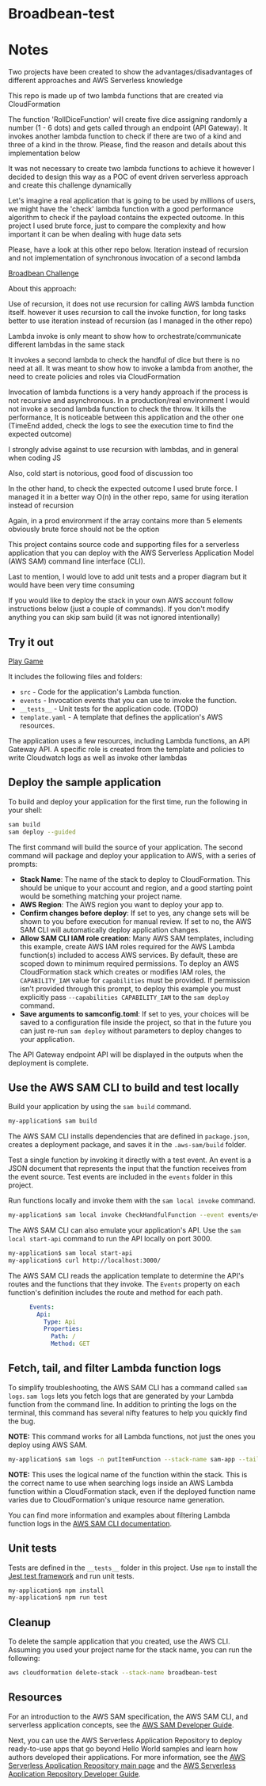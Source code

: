 # Broadbean-test

# Notes

Two projects have been created to show the advantages/disadvantages of different approaches and AWS Serverless knowledge

This repo is made up of two lambda functions that are created via CloudFormation

The function 'RollDiceFunction' will create five dice assigning randomly a number (1 - 6 dots) and gets called through an endpoint (API Gateway). It invokes another lambda function to check if there are two of a kind and three of a kind in the throw. Please, find the reason and details about this implementation below

It was not necessary to create two lambda functions to achieve it however I decided to design this way as a POC of event driven serverless approach and create this challenge dynamically

Let's imagine a real application that is going to be used by millions of users, we might have the 'check' lambda function with a good performance algorithm to check if the payload contains the expected outcome. In this project I used brute force, just to compare the complexity and how important it can be when dealing with huge data sets

Please, have a look at this other repo below. Iteration instead of recursion and not implementation of synchronous invocation of a second lambda

[Broadbean Challenge](https://github.com/ialberdiuk/broadbean-challenge)

About this approach:

Use of recursion, it does not use recursion for calling AWS lambda function itself. however it uses recursion to call the invoke function, for long tasks better to use iteration instead of recursion (as I managed in the other repo)

Lambda invoke is only meant to show how to orchestrate/communicate different lambdas in the same stack

It invokes a second lambda to check the handful of dice but there is no need at all. It was meant to show how to invoke a lambda from another, the need to create policies and roles via CloudFormation

Invocation of lambda functions is a very handy approach if the process is not recursive and asynchronous. In a production/real environment I would not invoke a second lambda function to check the throw. It kills the performance, It is noticeable between this application and the other one (TimeEnd added, check the logs to see the execution time to find the expected outcome)

I strongly advise against to use recursion with lambdas, and in general when coding JS

Also, cold start is notorious, good food of discussion too

In the other hand, to check the expected outcome I used brute force. I managed it in a better way O(n) in the other repo, same for using iteration instead of recursion

Again, in a prod environment if the array contains more than 5 elements obviously brute force should not be the option

This project contains source code and supporting files for a serverless application that you can deploy with the AWS Serverless Application Model (AWS SAM) command line interface (CLI).

Last to mention, I would love to add unit tests and a proper diagram but it would have been very time consuming

If you would like to deploy the stack in your own AWS account follow instructions below (just a couple of commands). If you don't modify anything you can skip sam build (it was not ignored intentionally)

## Try it out

[Play Game](https://01him1lbyi.execute-api.eu-west-1.amazonaws.com/Prod/start)

It includes the following files and folders:

- `src` - Code for the application's Lambda function.
- `events` - Invocation events that you can use to invoke the function.
- `__tests__` - Unit tests for the application code. (TODO) 
- `template.yaml` - A template that defines the application's AWS resources.

The application uses a few resources, including Lambda functions, an API Gateway API.
A specific role is created from the template and policies to write Cloudwatch logs as well as invoke other lambdas

## Deploy the sample application

To build and deploy your application for the first time, run the following in your shell:

```bash
sam build
sam deploy --guided
```

The first command will build the source of your application. The second command will package and deploy your application to AWS, with a series of prompts:

* **Stack Name**: The name of the stack to deploy to CloudFormation. This should be unique to your account and region, and a good starting point would be something matching your project name.
* **AWS Region**: The AWS region you want to deploy your app to.
* **Confirm changes before deploy**: If set to yes, any change sets will be shown to you before execution for manual review. If set to no, the AWS SAM CLI will automatically deploy application changes.
* **Allow SAM CLI IAM role creation**: Many AWS SAM templates, including this example, create AWS IAM roles required for the AWS Lambda function(s) included to access AWS services. By default, these are scoped down to minimum required permissions. To deploy an AWS CloudFormation stack which creates or modifies IAM roles, the `CAPABILITY_IAM` value for `capabilities` must be provided. If permission isn't provided through this prompt, to deploy this example you must explicitly pass `--capabilities CAPABILITY_IAM` to the `sam deploy` command.
* **Save arguments to samconfig.toml**: If set to yes, your choices will be saved to a configuration file inside the project, so that in the future you can just re-run `sam deploy` without parameters to deploy changes to your application.

The API Gateway endpoint API will be displayed in the outputs when the deployment is complete.

## Use the AWS SAM CLI to build and test locally

Build your application by using the `sam build` command.

```bash
my-application$ sam build
```

The AWS SAM CLI installs dependencies that are defined in `package.json`, creates a deployment package, and saves it in the `.aws-sam/build` folder.

Test a single function by invoking it directly with a test event. An event is a JSON document that represents the input that the function receives from the event source. Test events are included in the `events` folder in this project.

Run functions locally and invoke them with the `sam local invoke` command.

```bash
my-application$ sam local invoke CheckHandfulFunction --event events/events.json
```

The AWS SAM CLI can also emulate your application's API. Use the `sam local start-api` command to run the API locally on port 3000.

```bash
my-application$ sam local start-api
my-application$ curl http://localhost:3000/
```

The AWS SAM CLI reads the application template to determine the API's routes and the functions that they invoke. The `Events` property on each function's definition includes the route and method for each path.

```yaml
      Events:
        Api:
          Type: Api
          Properties:
            Path: /
            Method: GET
```

## Fetch, tail, and filter Lambda function logs

To simplify troubleshooting, the AWS SAM CLI has a command called `sam logs`. `sam logs` lets you fetch logs that are generated by your Lambda function from the command line. In addition to printing the logs on the terminal, this command has several nifty features to help you quickly find the bug.

**NOTE:** This command works for all Lambda functions, not just the ones you deploy using AWS SAM.

```bash
my-application$ sam logs -n putItemFunction --stack-name sam-app --tail
```

**NOTE:** This uses the logical name of the function within the stack. This is the correct name to use when searching logs inside an AWS Lambda function within a CloudFormation stack, even if the deployed function name varies due to CloudFormation's unique resource name generation.

You can find more information and examples about filtering Lambda function logs in the [AWS SAM CLI documentation](https://docs.aws.amazon.com/serverless-application-model/latest/developerguide/serverless-sam-cli-logging.html).

## Unit tests

Tests are defined in the `__tests__` folder in this project. Use `npm` to install the [Jest test framework](https://jestjs.io/) and run unit tests.

```bash
my-application$ npm install
my-application$ npm run test
```

## Cleanup

To delete the sample application that you created, use the AWS CLI. Assuming you used your project name for the stack name, you can run the following:

```bash
aws cloudformation delete-stack --stack-name broadbean-test
```

## Resources

For an introduction to the AWS SAM specification, the AWS SAM CLI, and serverless application concepts, see the [AWS SAM Developer Guide](https://docs.aws.amazon.com/serverless-application-model/latest/developerguide/what-is-sam.html).

Next, you can use the AWS Serverless Application Repository to deploy ready-to-use apps that go beyond Hello World samples and learn how authors developed their applications. For more information, see the [AWS Serverless Application Repository main page](https://aws.amazon.com/serverless/serverlessrepo/) and the [AWS Serverless Application Repository Developer Guide](https://docs.aws.amazon.com/serverlessrepo/latest/devguide/what-is-serverlessrepo.html).
